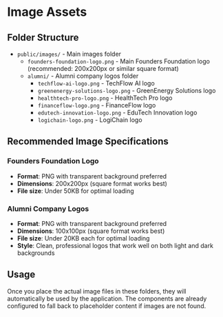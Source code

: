 # Image Assets

## Folder Structure

- `public/images/` - Main images folder
  - `founders-foundation-logo.png` - Main Founders Foundation logo (recommended: 200x200px or similar square format)
  - `alumni/` - Alumni company logos folder
    - `techflow-ai-logo.png` - TechFlow AI logo
    - `greenenergy-solutions-logo.png` - GreenEnergy Solutions logo
    - `healthtech-pro-logo.png` - HealthTech Pro logo
    - `financeflow-logo.png` - FinanceFlow logo
    - `edutech-innovation-logo.png` - EduTech Innovation logo
    - `logichain-logo.png` - LogiChain logo

## Recommended Image Specifications

### Founders Foundation Logo
- **Format**: PNG with transparent background preferred
- **Dimensions**: 200x200px (square format works best)
- **File size**: Under 50KB for optimal loading

### Alumni Company Logos
- **Format**: PNG with transparent background preferred
- **Dimensions**: 100x100px (square format works best)
- **File size**: Under 20KB each for optimal loading
- **Style**: Clean, professional logos that work well on both light and dark backgrounds

## Usage

Once you place the actual image files in these folders, they will automatically be used by the application. The components are already configured to fall back to placeholder content if images are not found.